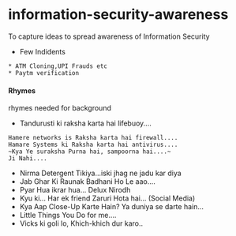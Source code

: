 # information-security-awareness

To capture ideas to spread awareness of Information Security

* Few Indidents
```
* ATM Cloning,UPI Frauds etc
* Paytm verification
```

#### Rhymes

rhymes needed for background

* Tandurusti ki raksha karta hai lifebuoy.... 
```
Hamere networks is Raksha karta hai firewall....
Hamare Systems ki Raksha karta hai antivirus....
~Kya Ye suraksha Purna hai, sampoorna hai....~
Ji Nahi.... 
```
* Nirma Detergent Tikiya...iski jhag ne jadu kar diya
* Jab Ghar Ki Raunak Badhani Ho Le aao....
* Pyar Hua ikrar hua... Delux Nirodh
* Kyu ki... Har ek friend Zaruri Hota hai... (Social Media)
* Kya Aap Close-Up Karte Hain? Ya duniya se darte hain... 
* Little Things You Do for me....
* Vicks ki goli lo, Khich-khich dur karo..
```
